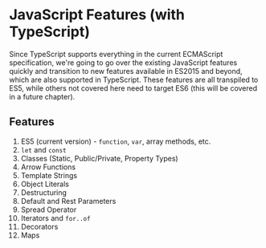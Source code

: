 # JavaScript Features (with TypeScript)

Since TypeScript supports everything in the current ECMAScript specification, we're going to go over the existing JavaScript features quickly and transition to new features available in ES2015 and beyond, which are also supported in TypeScript. These features are all transpiled to ES5, while others not covered here need to target ES6 (this will be covered in a future chapter).

## Features

1. ES5 (current version) - `function`, `var`, array methods, etc.
2. `let` and `const`
3. Classes (Static, Public/Private, Property Types)
4. Arrow Functions
5. Template Strings
6. Object Literals
7. Destructuring
8. Default and Rest Parameters
9. Spread Operator
10. Iterators and `for..of`
11. Decorators
12. Maps

